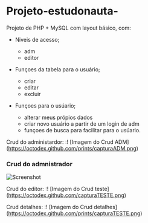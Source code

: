 # Projeto-estudonauta-
Projeto de PHP + MySQL com layout básico, com:

- Niveis de acesso;
  - adm
  - editor

- Funçoes da tabela para o usuário;
  - criar
  - editar  
  - excluir
 
- Funçoes para o usúario;
  - alterar meus própios dados 
  - criar novo usuário a partir de um login de adm
  - funçoes de busca para facilitar para o usúario.

Crud do administardor: 
:! [Imagem do Crud ADM] 
(https://octodex.github.com/prints/capturaADM.png)

### Crud do admnistrador 
![Screenshot](https://raw.githubusercontent.com/R1quelme/Projeto-estudo/master/prints/capturaADM.png)

Crud do editor: 
:! [Imagem do Crud teste] 
(https://octodex.github.com/capturaTESTE.png)

Crud detalhes: 
:! [Imagem do Crud detalhes] 
(https://octodex.github.com/prints/capturaTESTE.png)

